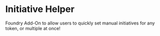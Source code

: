 # Initiative Helper
Foundry Add-On to allow users to quickly set manual initiatives for any token, or multiple at once!
